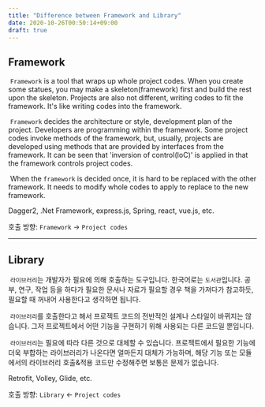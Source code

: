 ```yaml
---
title: "Difference between Framework and Library"
date: 2020-10-26T00:50:14+09:00
draft: true
---
```



## Framework
&nbsp;`Framework` is a tool that wraps up whole project codes. When you create some statues, you may make a skeleton(framework) first and build the rest upon the skeleton. Projects are also not different, writing codes to fit the framework. It's like writing codes into the framework.

&nbsp;`Framework` decides the architecture or style, development plan of the project. Developers are programming within the framework. Some project codes invoke methods of the framework, but, usually, projects are developed using methods that are provided by interfaces from the framework. It can be seen that 'inversion of control(IoC)' is applied in that the framework controls project codes.

&nbsp;When the `framework` is decided once, it is hard to be replaced with the other framework. It needs to modify whole codes to apply to replace to the new framework.

Dagger2, .Net Framework, express.js, Spring, react, vue.js, etc.

호출 방향: `Framework` &#8594; `Project codes`

---

## Library
&nbsp;`라이브러리`는 개발자가 필요에 의해 호출하는 도구입니다. 한국어로는 `도서관`입니다. 공부, 연구, 작업 등을 하다가 필요한 문서나 자료가 필요할 경우 책을 가져다가 참고하듯, 필요할 때 꺼내어 사용한다고 생각하면 됩니다.

&nbsp;`라이브러리`를 호출한다고 해서 프로젝트 코드의 전반적인 설계나 스타일이 바뀌지는 않습니다. 그저 프로젝트에서 어떤 기능을 구현하기 위해 사용되는 다른 코드일 뿐입니다.

&nbsp;`라이브러리`는 필요에 따라 다른 것으로 대체할 수 있습니다. 프로젝트에서 필요한 기능에 더욱 부합하는 라이브러리가 나온다면 얼마든지 대체가 가능하며, 해당 기능 또는 모듈에서의 라이브러리 호출&적용 코드만 수정해주면 보통은 문제가 없습니다.

Retrofit, Volley, Glide, etc.

호출 방향: `Library` &#8592; `Project codes`